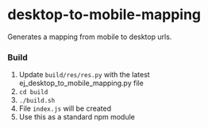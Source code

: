 # desktop-to-mobile-mapping

Generates a mapping from mobile to desktop urls.

### Build

1. Update `build/res/res.py` with the latest ej_desktop_to_mobile_mapping.py file
1. `cd build`
1. `./build.sh`
1. File `index.js` will be created
1. Use this as a standard npm module
